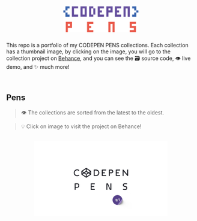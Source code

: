 <h1 align='center'>
    <img src='./images/header.svg' width='200px'>
</h1>

This repo is a portfolio of my CODEPEN PENS collections. Each collection has a thumbnail image, by clicking on the image, you will go to the collection project on [Behance](https://www.behance.net/mohammadjarabah), and you can see the 🗃 source code, 👁 live demo, and ✨ much more!

<br>

## Pens
> 👁 The collections are sorted from the latest to the oldest.

> 💡 Click on image to visit the project on Behance!

<br>

<div align='center'>
    <a href='https://www.behance.net/gallery/157503967/CODEPEN-PENS-Collection-1'>
        <picture title='CODEPEN PENS Collection #1'>
            <source height='200px' media='(min-width: 411px)' srcset='./images/thumbnails/1.png'>
            <source width='95%' media='(max-width: 410px)' srcset='./images/thumbnails/1.png'>
            <img src='./images/thumbnails/1.png' height='200px'>
        </picture>
    </a>
</div>
